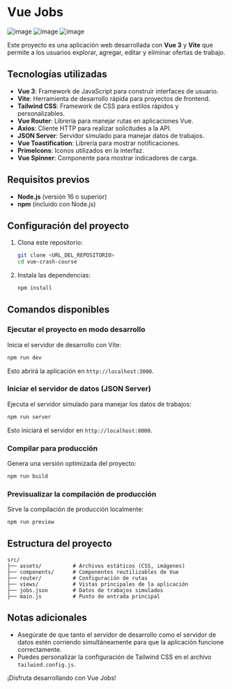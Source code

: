 # Vue Jobs
![image](https://github.com/user-attachments/assets/ee320d68-7756-437b-95e4-0239a0e6c117)
![image](https://github.com/user-attachments/assets/77fdf1d3-891a-4cbf-aadf-5c23bd43ec03)
![image](https://github.com/user-attachments/assets/51cc9ea7-0b92-463a-b804-e3c67ed22413)

Este proyecto es una aplicación web desarrollada con **Vue 3** y **Vite** que permite a los usuarios explorar, agregar, editar y eliminar ofertas de trabajo.

## Tecnologías utilizadas

- **Vue 3**: Framework de JavaScript para construir interfaces de usuario.
- **Vite**: Herramienta de desarrollo rápida para proyectos de frontend.
- **Tailwind CSS**: Framework de CSS para estilos rápidos y personalizables.
- **Vue Router**: Librería para manejar rutas en aplicaciones Vue.
- **Axios**: Cliente HTTP para realizar solicitudes a la API.
- **JSON Server**: Servidor simulado para manejar datos de trabajos.
- **Vue Toastification**: Librería para mostrar notificaciones.
- **PrimeIcons**: Iconos utilizados en la interfaz.
- **Vue Spinner**: Componente para mostrar indicadores de carga.

## Requisitos previos

- **Node.js** (versión 16 o superior)
- **npm** (incluido con Node.js)

## Configuración del proyecto

1. Clona este repositorio:

   ```sh
   git clone <URL_DEL_REPOSITORIO>
   cd vue-crash-course
   ```

2. Instala las dependencias:

   ```sh
   npm install
   ```

## Comandos disponibles

### Ejecutar el proyecto en modo desarrollo

Inicia el servidor de desarrollo con Vite:

```sh
npm run dev
```

Esto abrirá la aplicación en `http://localhost:3000`.

### Iniciar el servidor de datos (JSON Server)

Ejecuta el servidor simulado para manejar los datos de trabajos:

```sh
npm run server
```

Esto iniciará el servidor en `http://localhost:8000`.

### Compilar para producción

Genera una versión optimizada del proyecto:

```sh
npm run build
```

### Previsualizar la compilación de producción

Sirve la compilación de producción localmente:

```sh
npm run preview
```

## Estructura del proyecto

```plaintext
src/
├── assets/          # Archivos estáticos (CSS, imágenes)
├── components/      # Componentes reutilizables de Vue
├── router/          # Configuración de rutas
├── views/           # Vistas principales de la aplicación
├── jobs.json        # Datos de trabajos simulados
├── main.js          # Punto de entrada principal
```

## Notas adicionales

- Asegúrate de que tanto el servidor de desarrollo como el servidor de datos estén corriendo simultáneamente para que la aplicación funcione correctamente.
- Puedes personalizar la configuración de Tailwind CSS en el archivo `tailwind.config.js`.

¡Disfruta desarrollando con Vue Jobs!
